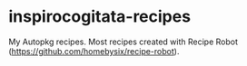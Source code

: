 # inspirocogitata-recipes

My Autopkg recipes. Most recipes created with Recipe Robot (https://github.com/homebysix/recipe-robot).
